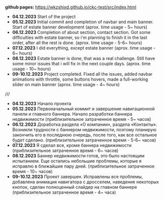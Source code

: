 **github pages:** https://wkzshixd.github.io/ckc-test/src/index.html

- **04.12.2023**
  Start of the project
- **05.12.2023**
  Initial commit and completion of navbar and main banner. Start of estate banner development (aprox. time usage - 5~ hours)
- **06.12.2023**
  Completion of about section, contact section. Got some difficulties with estate banner, so i'm planning to finish it in the last order, after all the rest is done. (aprox. time usage - 5-6~ hours)
- **07.12.2023**
  I did everything, except estate banner (aprox. time usage - 6~ hours)
- **08.12.2023**
  Estate banner is done, that was a real challenge. Still have some minor issues that i will fix in the next couple days. (aprox. time usage - 10~ hours)
- **09-10.12.2023**
  Project completed. Fixed all the issues, added navbar animations with throttle, some buttons hovers, made a full-working slider on main banner (aprox. time usage - 4~ hours)

///

- **04.12.2023**
  Начало проекта
- **05.12.2023**
  Первоначальный коммит и завершение навигационной панели и главного баннера. Начало разработки баннера недвижимости (приблизительное затраченное время - 5~ часов)
- **06.12.2023**
  Доработка раздела «О компании», раздела «Контакты». Возникли трудности с баннером недвижимости, поэтому планирую закончить его в последнюю очередь, после того, как все остальное будет сделано. (приблизительное затраченное время - 5-6~ часов)
- **07.12.2023**
  Я сделал все, кроме баннера недвижимости (приблизительное затраченное время - 6~ часов)
- **08.12.2023**
  Баннер недвижимости готов, это было настоящим испытанием. Еще остались небольшие проблемы, которые я исправлю в ближайшие пару дней. (приблизительное затраченное время - 10~ часов)
- **09-10.12.2023**
  Проект завершен. Исправлены все проблемы, добавлена анимация навигатора с дросселем, наведение некоторых кнопок, сделан полноценный слайдер на главном баннере (приблизительное затраченное время - 4~ часа)
